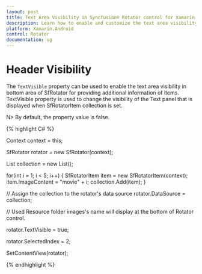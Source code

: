 ```yaml
---
layout: post
title: Text Area Visibility in Syncfusion® Rotator control for Xamarin.Android
description: Learn how to enable and customize the text area visibility feature in Rotator control for Xamarin.Android platform
platform: Xamarin.Android 
control: Rotator
documentation: ug
---
```


# Header Visibility

The `TextVisible` property can be used to enable the text area visibility in bottom area of SfRotator for providing additional information of items. TextVisible property is used to change the visibility of the Text panel that is displayed when SfRotatorItem collection is set.

N> By default, the property value is false.

{% highlight C# %}

Context context = this;

SfRotator rotator = new SfRotator(context);

List<SfRotatorItem> collection = new List<SfRotatorItem>();

for(int i = 1; i < 5; i++)
{
	SfRotatorItem item = new SfRotatorItem(context);
	item.ImageContent = "movie" + i;
	collection.Add(item);
}

// Assign the collection to the rotator's data source
rotator.DataSource = collection;

// Used Resource folder images's name will display at the bottom of Rotator control.

rotator.TextVisible = true;

rotator.SelectedIndex = 2;

SetContentView(rotator);

{% endhighlight %}


